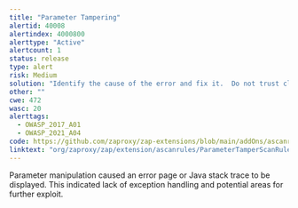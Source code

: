 ```yaml
---
title: "Parameter Tampering"
alertid: 40008
alertindex: 4000800
alerttype: "Active"
alertcount: 1
status: release
type: alert
risk: Medium
solution: "Identify the cause of the error and fix it.  Do not trust client side input and enforce a tight check in the server side.  Besides, catch the exception properly.  Use a generic 500 error page for internal server error."
other: ""
cwe: 472
wasc: 20
alerttags: 
  - OWASP_2017_A01
  - OWASP_2021_A04
code: https://github.com/zaproxy/zap-extensions/blob/main/addOns/ascanrules/src/main/java/org/zaproxy/zap/extension/ascanrules/ParameterTamperScanRule.java
linktext: "org/zaproxy/zap/extension/ascanrules/ParameterTamperScanRule.java"
---
```

Parameter manipulation caused an error page or Java stack trace to be displayed.  This indicated lack of exception handling and potential areas for further exploit.
